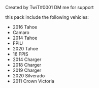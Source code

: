 Created by TwiT#0001
DM me for support

this pack include the following vehicles:

- 2016 Tahoe
- Camaro
- 2014 Tahoe
- FPIU
- 2020 Tahoe
- 16 FPIS
- 2014 Charger
- 2018 Charger
- 2019 Charger
- 2020 Silverado
- 2011 Crown Victoria
